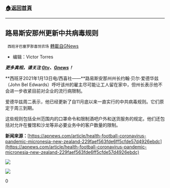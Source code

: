 ###  [:house:返回首頁](https://github.com/ourhimalayas/txt)
---

## 路易斯安那州更新中共病毒规则
` 西班牙巴塞罗那喜悦农场` [轉載自GNews](https://gnews.org/zh-hans/747901/)

- 编辑：Victor Torres


***更多真相，请关注 [Gtv](https://gtv.org/)、[Gnews](https://gnews.org/)！***

**西班牙2021年1月13日电/西喜社——**路易斯安那州州长约翰·贝尔·爱德华兹（John Bel Edwards）呼吁该州的雇主尽可能让工人留在家中，但州长表示他不会进一步收紧目前对企业的流行病限制。

爱德华兹周二表示，他已经更新了自11月底以来一直实行的中共病毒规则。它们原定于周三到期。

这些规则包括全州范围内的口罩命令和限制酒吧户外和送货服务的规定。他们还包括对允许在餐馆和沙龙等非必要业务中的客户数量的限制。

**新闻来源：**[https://apnews.com/article/health-football-coronavirus-pandemic-micronesia-new-zealand-229faef563fde6ff5cfde57d4926ebdc](https://apnews.com/article/health-football-coronavirus-pandemic-micronesia-new-zealand-229faef563fde6ff5cfde57d4926ebdc)

![]()![](https://gnews.org/wp-content/uploads/2021/01/5f02d333-2572-42c1-97fc-b03342dc0463.jpg)

![]()![](https://gnews.org/wp-content/uploads/2021/01/农场.png)

0
